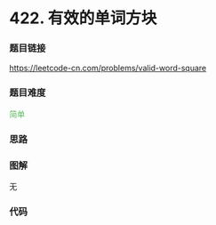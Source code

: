 # 422. 有效的单词方块

### 题目链接

https://leetcode-cn.com/problems/valid-word-square

### 题目难度

<font color=#5CB85C>简单</font>

### 思路



### 图解

无

### 代码

```python
```